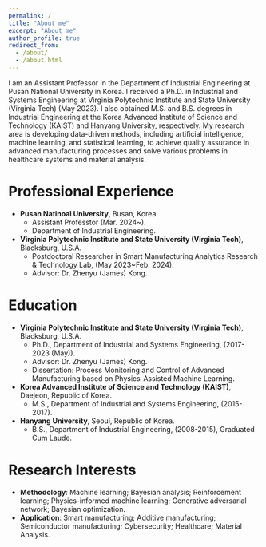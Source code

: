 ```yaml
---
permalink: /
title: "About me"
excerpt: "About me"
author_profile: true
redirect_from: 
  - /about/
  - /about.html
---
```

I am an Assistant Professor in the Department of Industrial Engineering at Pusan National University in Korea. I received a Ph.D. in Industrial and Systems Engineering at Virginia Polytechnic Institute and State University (Virginia Tech) (May 2023). I also obtained M.S. and B.S. degrees in Industrial Engineering at the Korea Advanced Institute of Science and Technology (KAIST) and Hanyang University, respectively. My research area is developing data-driven methods, including artificial intelligence, machine learning, and statistical learning, to achieve quality assurance in advanced manufacturing processes and solve various problems in healthcare systems and material analysis.

Professional Experience
======
* __Pusan Natinoal University__, Busan, Korea.
  * Assistant Professtor (Mar. 2024~).
  * Department of Industrial Engineering. 
* __Virginia Polytechnic Institute and State University (Virginia Tech)__, Blacksburg, U.S.A.
  * Postdoctoral Researcher in Smart Manufacturing Analytics Research & Technology Lab, (May 2023~Feb. 2024).
  * Advisor: Dr. Zhenyu (James) Kong. 


Education
======
* __Virginia Polytechnic Institute and State University (Virginia Tech)__, Blacksburg, U.S.A.
  * Ph.D., Department of Industrial and Systems Engineering, (2017-2023 (May)).  
  * Advisor: Dr. Zhenyu (James) Kong. 
  * Dissertation: Process Monitoring and Control of Advanced Manufacturing based on Physics-Assisted Machine Learning.
* __Korea Advanced Institute of Science and Technology (KAIST)__, Daejeon, Republic of Korea.
  * M.S., Department of Industrial and Systems Engineering, (2015-2017).
* __Hanyang University__, Seoul, Republic of Korea.
  * B.S., Department of Industrial Engineering, (2008-2015), Graduated Cum Laude.


Research Interests
======
* __Methodology__: Machine learning; Bayesian analysis; Reinforcement learning; Physics-informed machine
learning; Generative adversarial network; Bayesian optimization.
* __Application__: Smart manufacturing; Additive manufacturing; Semiconductor manufacturing; Cybersecurity; Healthcare; Material Analysis.

